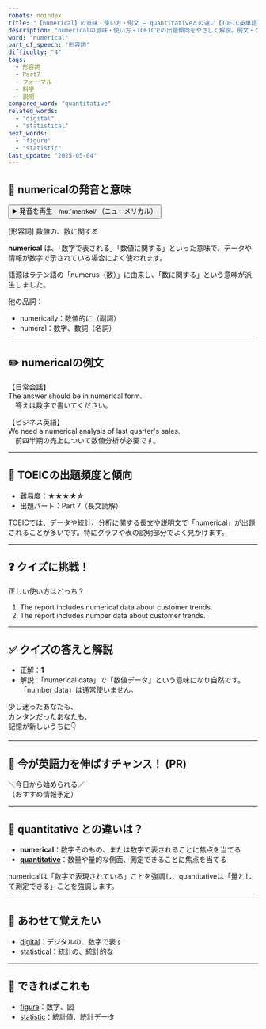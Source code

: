 ```yaml
---
robots: noindex
title: "【numerical】の意味・使い方・例文 ― quantitativeとの違い【TOEIC英単語】"
description: "numericalの意味・使い方・TOEICでの出題傾向をやさしく解説。例文・クイズ付きでquantitativeとの違いもわかりやすく学べます。"
word: "numerical"
part_of_speech: "形容詞"
difficulty: "4"
tags:
  - 形容詞
  - Part7
  - フォーマル
  - 科学
  - 説明
compared_word: "quantitative"
related_words:
  - "digital"
  - "statistical"
next_words:
  - "figure"
  - "statistic"
last_update: "2025-05-04"
---
```


## 🔰 numericalの発音と意味

<button class="play-audio" onclick="playTTS('numerical')">
  <span class="play-audio-main">
    ▶️ 発音を再生　/nuːˈmerɪkəl/
  </span>
  <span class="play-audio-sub">
    （ニューメリカル）
  </span>
</button>

[形容詞] 数値の、数に関する

**numerical** は、「数字で表される」「数値に関する」といった意味で、データや情報が数字で示されている場合によく使われます。

語源はラテン語の「numerus（数）」に由来し、「数に関する」という意味が派生しました。

他の品詞：  
- numerically：数値的に（副詞）
- numeral：数字、数詞（名詞）

---

## ✏️ numericalの例文

【日常会話】  
The answer should be in numerical form.  
　答えは数字で書いてください。

【ビジネス英語】  
We need a numerical analysis of last quarter's sales.  
　前四半期の売上について数値分析が必要です。

---

## 🎯 TOEICの出題頻度と傾向

- 難易度：★★★★☆
- 出題パート：Part 7（長文読解）

TOEICでは、データや統計、分析に関する長文や説明文で「numerical」が出題されることが多いです。特にグラフや表の説明部分でよく見かけます。

---

## ❓ クイズに挑戦！

正しい使い方はどっち？

1. The report includes numerical data about customer trends.  
2. The report includes number data about customer trends.

---

## ✅ クイズの答えと解説

- 正解：**1**
- 解説：「numerical data」で「数値データ」という意味になり自然です。「number data」は通常使いません。

少し迷ったあなたも、  
カンタンだったあなたも、  
記憶が新しいうちに👇️

---

## 🚀 今が英語力を伸ばすチャンス！ (PR)

<div class="info-center">
＼今日から始められる／<br>  
（おすすめ情報予定）
</div>

---

## 🤔  quantitative との違いは？

- **numerical**：数字そのもの、または数字で表されることに焦点を当てる
- **[quantitative](/word/quantitative)**：数量や量的な側面、測定できることに焦点を当てる

numericalは「数字で表現されている」ことを強調し、quantitativeは「量として測定できる」ことを強調します。

---

## 🧩 あわせて覚えたい

- [digital](/word/digital)：デジタルの、数字で表す
- [statistical](/word/statistical)：統計の、統計的な

---

## 📖 できればこれも

- [figure](/word/figure)：数字、図
- [statistic](/word/statistic)：統計値、統計データ

<!-- cvid: aid45_bid10 -->
